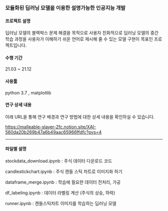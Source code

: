 ### 모듈화된 딥러닝 모델을 이용한 설명가능한 인공지능 개발

#### 프로젝트 설명

딥러닝 모델의 블랙박스 문제 해결을 목적으로 사용자 친화적으로 딥러닝 모델의 중간 학습 과정을 사용자가 이해하기 쉬운 언어로 제시해 줄 수 있는 모델 구현이 목표인 프로젝트입니다. 

#### 수행 기간 

21.03 ~ 21.12

#### 사용툴

python 3.7 , matplotlib

#### 연구 상세 내용
아래 URL을 통해 연구 배경과 연구 방법에 대한 상세 내용을 확인하실 수 있습니다. 

https://malleable-slayer-2fc.notion.site/XAI-560da20b269b47a6b49aac65966ffdfc?pvs=4

---
#### 파일별 설명 
stockdata_download.ipynb  : 주식 데이터 다운로드 코드 

candlestickchart.ipynb : 주식 캔들 스틱 차트로 이미지화 하기

dataframe_merge.ipynb  : 학습에 필요한 데이터 전처리, 가공 

df_labeling.ipynb : 데이터 라벨링 계산 (주식의 상승, 하락)

runner.ipynb : 캔들스틱차트 이미지를 학습하는 딥러닝 모델 

